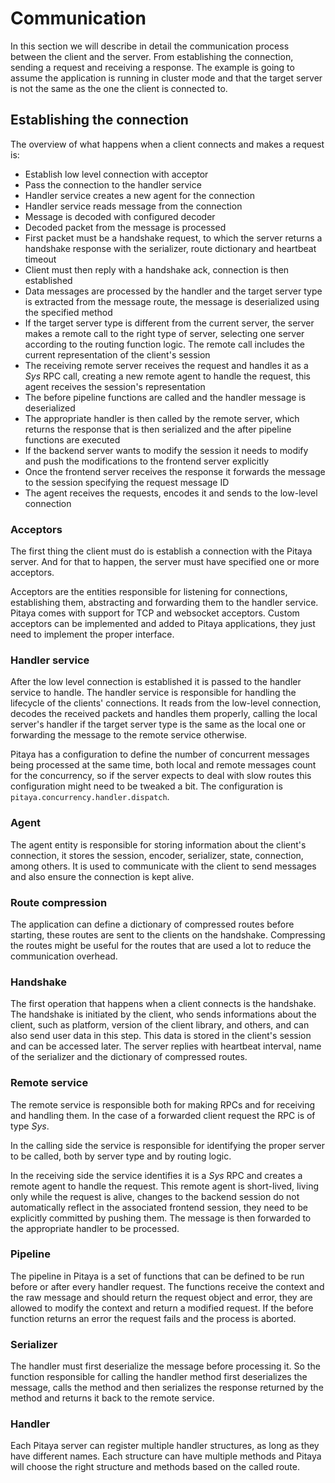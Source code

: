 Communication
=============

In this section we will describe in detail the communication process between the client and the server. From establishing the connection, sending a request and receiving a response. The example is going to assume the application is running in cluster mode and that the target server is not the same as the one the client is connected to.


## Establishing the connection

The overview of what happens when a client connects and makes a request is:

* Establish low level connection with acceptor
* Pass the connection to the handler service
* Handler service creates a new agent for the connection
* Handler service reads message from the connection
* Message is decoded with configured decoder
* Decoded packet from the message is processed
* First packet must be a handshake request, to which the server returns a handshake response with the serializer, route dictionary and heartbeat timeout
* Client must then reply with a handshake ack, connection is then established
* Data messages are processed by the handler and the target server type is extracted from the message route, the message is deserialized using the specified method
* If the target server type is different from the current server, the server makes a remote call to the right type of server, selecting one server according to the routing function logic. The remote call includes the current representation of the client's session
* The receiving remote server receives the request and handles it as a _Sys_ RPC call, creating a new remote agent to handle the request, this agent receives the session's representation
* The before pipeline functions are called and the handler message is deserialized
* The appropriate handler is then called by the remote server, which returns the response that is then serialized and the after pipeline functions are executed
* If the backend server wants to modify the session it needs to modify and push the modifications to the frontend server explicitly
* Once the frontend server receives the response it forwards the message to the session specifying the request message ID
* The agent receives the requests, encodes it and sends to the low-level connection

### Acceptors

The first thing the client must do is establish a connection with the Pitaya server. And for that to happen, the server must have specified one or more acceptors.

Acceptors are the entities responsible for listening for connections, establishing them, abstracting and forwarding them to the handler service. Pitaya comes with support for TCP and websocket acceptors. Custom acceptors can be implemented and added to Pitaya applications, they just need to implement the proper interface.

### Handler service

After the low level connection is established it is passed to the handler service to handle. The handler service is responsible for handling the lifecycle of the clients' connections. It reads from the low-level connection, decodes the received packets and handles them properly, calling the local server's handler if the target server type is the same as the local one or forwarding the message to the remote service otherwise.

Pitaya has a configuration to define the number of concurrent messages being processed at the same time, both local and remote messages count for the concurrency, so if the server expects to deal with slow routes this configuration might need to be tweaked a bit. The configuration is `pitaya.concurrency.handler.dispatch`.

### Agent

The agent entity is responsible for storing information about the client's connection, it stores the session, encoder, serializer, state, connection, among others. It is used to communicate with the client to send messages and also ensure the connection is kept alive.

### Route compression

The application can define a dictionary of compressed routes before starting, these routes are sent to the clients on the handshake. Compressing the routes might be useful for the routes that are used a lot to reduce the communication overhead.

### Handshake

The first operation that happens when a client connects is the handshake. The handshake is initiated by the client, who sends informations about the client, such as platform, version of the client library, and others, and can also send user data in this step. This data is stored in the client's session and can be accessed later. The server replies with heartbeat interval, name of the serializer and the dictionary of compressed routes.

### Remote service

The remote service is responsible both for making RPCs and for receiving and handling them. In the case of a forwarded client request the RPC is of type _Sys_.

In the calling side the service is responsible for identifying the proper server to be called, both by server type and by routing logic.

In the receiving side the service identifies it is a _Sys_ RPC and creates a remote agent to handle the request. This remote agent is short-lived, living only while the request is alive, changes to the backend session do not automatically reflect in the associated frontend session, they need to be explicitly committed by pushing them. The message is then forwarded to the appropriate handler to be processed.

### Pipeline

The pipeline in Pitaya is a set of functions that can be defined to be run before or after every handler request. The functions receive the context and the raw message and should return the request object and error, they are allowed to modify the context and return a modified request. If the before function returns an error the request fails and the process is aborted.

### Serializer

The handler must first deserialize the message before processing it. So the function responsible for calling the handler method first deserializes the message, calls the method and then serializes the response returned by the method and returns it back to the remote service.

### Handler

Each Pitaya server can register multiple handler structures, as long as they have different names. Each structure can have multiple methods and Pitaya will choose the right structure and methods based on the called route.

